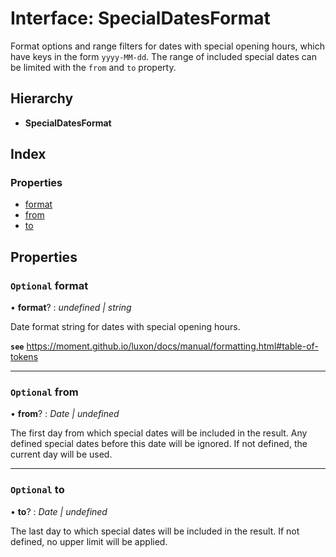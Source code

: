 
# Interface: SpecialDatesFormat

Format options and range filters for dates with special opening hours, which have keys in the form `yyyy-MM-dd`.
The range of included special dates can be limited with the `from` and `to` property.

## Hierarchy

* **SpecialDatesFormat**

## Index

### Properties

* [format](_types_.specialdatesformat.md#optional-format)
* [from](_types_.specialdatesformat.md#optional-from)
* [to](_types_.specialdatesformat.md#optional-to)

## Properties

### `Optional` format

• **format**? : *undefined | string*

Date format string for dates with special opening hours.

**`see`** https://moment.github.io/luxon/docs/manual/formatting.html#table-of-tokens

___

### `Optional` from

• **from**? : *Date | undefined*

The first day from which special dates will be included in the result.
Any defined special dates before this date will be ignored.
If not defined, the current day will be used.

___

### `Optional` to

• **to**? : *Date | undefined*

The last day to which special dates will be included in the result.
If not defined, no upper limit will be applied.
